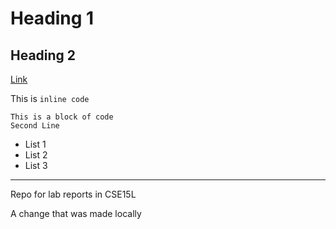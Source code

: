 # Heading 1
## Heading 2

[Link](/secondpage.md)

This is `inline code`

```
This is a block of code
Second Line

```

- List 1
- List 2
- List 3

---

Repo for lab reports in CSE15L

A change that was made locally
